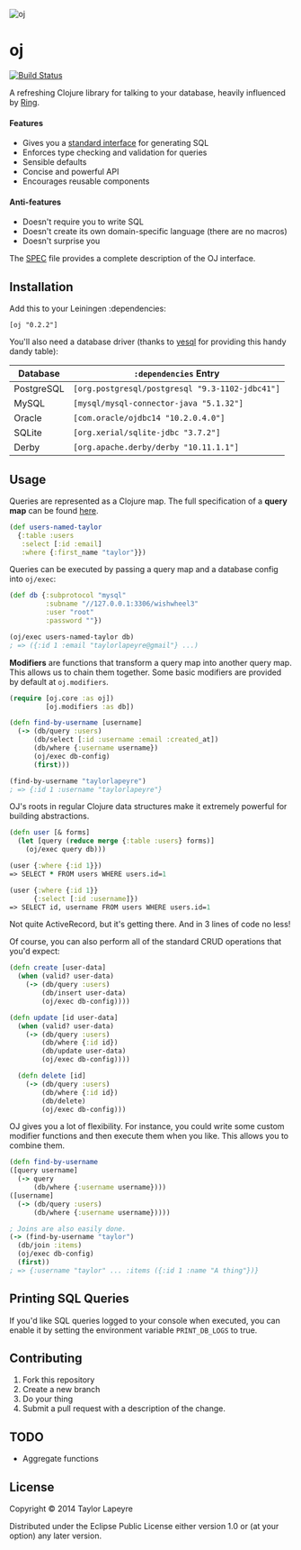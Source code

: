 ![oj](http://i.imgur.com/xEi1K4l.jpg)

# oj

[![Build Status](https://travis-ci.org/taylorlapeyre/oj.svg?branch=master)](https://travis-ci.org/taylorlapeyre/oj)

A refreshing Clojure library for talking to your database, heavily influenced by [Ring][ring].

#### Features
- Gives you a [standard interface](https://github.com/taylorlapeyre/oj/blob/master/doc/SPEC) for generating SQL
- Enforces type checking and validation for queries
- Sensible defaults
- Concise and powerful API
- Encourages reusable components

#### Anti-features
- Doesn't require you to write SQL
- Doesn't create its own domain-specific language (there are no macros)
- Doesn't surprise you


The [SPEC][spec] file provides a complete description of the OJ interface.

## Installation

Add this to your Leiningen :dependencies:

```
[oj "0.2.2"]
```

You'll also need a database driver (thanks to [yesql][yesql] for providing
this handy dandy table):

|Database|`:dependencies` Entry|
|---|---|
|PostgreSQL|`[org.postgresql/postgresql "9.3-1102-jdbc41"]`|
|MySQL|`[mysql/mysql-connector-java "5.1.32"]`|
|Oracle|`[com.oracle/ojdbc14 "10.2.0.4.0"]`|
|SQLite|`[org.xerial/sqlite-jdbc "3.7.2"]`|
|Derby|`[org.apache.derby/derby "10.11.1.1"]`|

## Usage

Queries are represented as a Clojure map. The full specification of a **query map** can be found [here](/doc/SPEC).
``` clojure
(def users-named-taylor
  {:table :users
   :select [:id :email]
   :where {:first_name "taylor"}})
```

Queries can be executed by passing a query map and a database config into `oj/exec`:
``` clojure
(def db {:subprotocol "mysql"
         :subname "//127.0.0.1:3306/wishwheel3"
         :user "root"
         :password ""})

(oj/exec users-named-taylor db)
; => ({:id 1 :email "taylorlapeyre@gmail"} ...)
```

**Modifiers** are functions that transform a query map into another query map. This allows us to chain them together. Some basic modifiers are provided by default at `oj.modifiers`.
``` clojure
(require [oj.core :as oj])
         [oj.modifiers :as db])

(defn find-by-username [username]
  (-> (db/query :users)
      (db/select [:id :username :email :created_at])
      (db/where {:username username})
      (oj/exec db-config)
      (first)))

(find-by-username "taylorlapeyre")
; => {:id 1 :username "taylorlapeyre"}
```

OJ's roots in regular Clojure data structures make it extremely powerful for building abstractions.
``` clojure
(defn user [& forms]
  (let [query (reduce merge {:table :users} forms)]
    (oj/exec query db)))

(user {:where {:id 1}})
=> SELECT * FROM users WHERE users.id=1

(user {:where {:id 1}}
      {:select [:id :username]})
=> SELECT id, username FROM users WHERE users.id=1
```

Not quite ActiveRecord, but it's getting there. And in 3 lines of code no less!

Of course, you can also perform all of the standard CRUD operations that you'd expect:
``` clojure
(defn create [user-data]
  (when (valid? user-data)
    (-> (db/query :users)
        (db/insert user-data)
        (oj/exec db-config))))

(defn update [id user-data]
  (when (valid? user-data)
    (-> (db/query :users)
        (db/where {:id id})
        (db/update user-data)
        (oj/exec db-config))))

  (defn delete [id]
    (-> (db/query :users)
        (db/where {:id id})
        (db/delete)
        (oj/exec db-config)))
  ```

OJ gives you a lot of flexibility. For instance, you could write some custom modifier functions and then execute them when you like. This allows you to combine them.
  ``` clojure
(defn find-by-username
  ([query username]
    (-> query
        (db/where {:username username})))
  ([username]
    (-> (db/query :users)
        (db/where {:username username}))))

; Joins are also easily done.
(-> (find-by-username "taylor")
    (db/join :items)
    (oj/exec db-config)
    (first))
; => {:username "taylor" ... :items ({:id 1 :name "A thing"})}
```

## Printing SQL Queries

If you'd like SQL queries logged to your console when executed, you can enable it by setting the environment variable `PRINT_DB_LOGS` to true.

## Contributing

1. Fork this repository
2. Create a new branch
3. Do your thing
4. Submit a pull request with a description of the change.

## TODO

- Aggregate functions


## License

Copyright © 2014 Taylor Lapeyre

Distributed under the Eclipse Public License either version 1.0 or (at
your option) any later version.

[yesql]: https://github.com/krisajenkins/yesql
[ring]: https://github.com/ring-clojure/ring
[spec]: /doc/SPEC
